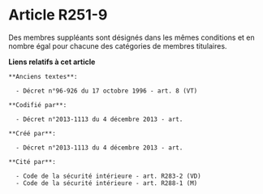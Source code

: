 # Article R251-9

Des membres suppléants sont désignés dans les mêmes conditions et en nombre égal pour chacune des catégories de membres
titulaires.

**Liens relatifs à cet article**

	**Anciens textes**:

	  - Décret n°96-926 du 17 octobre 1996 - art. 8 (VT)

	**Codifié par**:

	  - Décret n°2013-1113 du 4 décembre 2013 - art.

	**Créé par**:

	  - Décret n°2013-1113 du 4 décembre 2013 - art.

	**Cité par**:

	  - Code de la sécurité intérieure - art. R283-2 (VD)
	  - Code de la sécurité intérieure - art. R288-1 (M)
